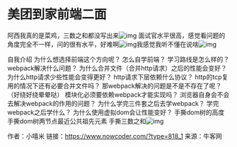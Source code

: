 # 美团到家前端二面

阿西我真的是菜鸡，三数之和都没写出来![img](D:/%E6%96%87%E4%BB%B6/typora%E5%9B%BE%E7%89%87/8B36D115CE5468E380708713273FEF43.png)
面试官水平很高，感觉看问题的角度完全不一样，问的很有水平，好难啊![img](D:/%E6%96%87%E4%BB%B6/typora%E5%9B%BE%E7%89%87/03864089FFAB3F0B62C808081B5C41A9.png)我感觉我听不懂在说啥![img](D:/%E6%96%87%E4%BB%B6/typora%E5%9B%BE%E7%89%87/A06BE39BE3905BBC75BFCB5B4FA29649.png)

自我介绍
为什么想选择前端这个方向呢？
怎么自学前端？
学习路线是怎么样的？
webpack解决什么问题？
为什么合并文件（合并http请求）之后的性能会变好？
为什么http请求少些性能会变得更好？
http请求下层依赖什么协议？
http的tcp复用的情况下还有必要合并文件吗？
那webpack解决的问题是不是不存在了呢？（好绕好绕晕晕哒）
模块化必须要依赖webpack才能实现吗？
浏览器自身会不会去解决webpack的作用的问题？
为什么学完三件套之后去学webpack？
学完webpack之后学什么？
为什么使用虚拟dom会让性能变好？
手撕dom树的高度
手撕dom树两节点最近公共祖先元素
手撕三数之和![img](D:/%E6%96%87%E4%BB%B6/typora%E5%9B%BE%E7%89%87/A06BE39BE3905BBC75BFCB5B4FA29649.png)



作者：小嘻米
链接：https://www.nowcoder.com/?type=818_1
来源：牛客网